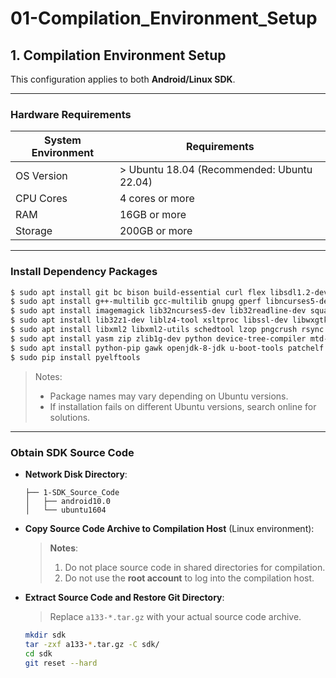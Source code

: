 # 01-Compilation_Environment_Setup

## 1. Compilation Environment Setup

This configuration applies to both **Android/Linux SDK**.

---

### Hardware Requirements

| System Environment | Requirements                     |
| ------------------- | -------------------------------- |
| OS Version          | > Ubuntu 18.04 (Recommended: Ubuntu 22.04) |
| CPU Cores           | 4 cores or more                  |
| RAM                 | 16GB or more                     |
| Storage             | 200GB or more                    |

---

### Install Dependency Packages

```bash
$ sudo apt install git bc bison build-essential curl flex libsdl1.2-dev 
$ sudo apt install g++-multilib gcc-multilib gnupg gperf libncurses5-dev 
$ sudo apt install imagemagick lib32ncurses5-dev lib32readline-dev squashfs-tools 
$ sudo apt install lib32z1-dev liblz4-tool xsltproc libssl-dev libwxgtk3.0-dev 
$ sudo apt install libxml2 libxml2-utils schedtool lzop pngcrush rsync 
$ sudo apt install yasm zip zlib1g-dev python device-tree-compiler mtd-utils
$ sudo apt install python-pip gawk openjdk-8-jdk u-boot-tools patchelf expect
$ sudo pip install pyelftools
```

> Notes:  
> - Package names may vary depending on Ubuntu versions.  
> - If installation fails on different Ubuntu versions, search online for solutions.  

---

### Obtain SDK Source Code

* **Network Disk Directory**:  
  ```
  ├── 1-SDK_Source_Code
  │   ├── android10.0
  │   └── ubuntu1604
  ```

* **Copy Source Code Archive to Compilation Host** (Linux environment):  
  > **Notes**:  
  > 1. Do not place source code in shared directories for compilation.  
  > 2. Do not use the **root account** to log into the compilation host.  

* **Extract Source Code and Restore Git Directory**:  
  > Replace `a133-*.tar.gz` with your actual source code archive.  
  ```bash
  mkdir sdk
  tar -zxf a133-*.tar.gz -C sdk/
  cd sdk
  git reset --hard
  ```